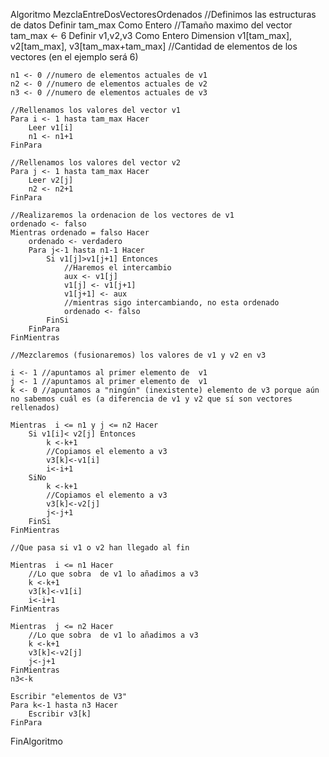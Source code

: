 Algoritmo MezclaEntreDosVectoresOrdenados
	//Definimos las estructuras de datos
	Definir tam_max Como Entero
	//Tamaño maximo del vector
	tam_max <- 6
	Definir v1,v2,v3 Como Entero
	Dimension v1[tam_max], v2[tam_max], v3[tam_max+tam_max]
	//Cantidad de elementos de los vectores (en el ejemplo será 6)
	
	n1 <- 0 //numero de elementos actuales de v1
	n2 <- 0 //numero de elementos actuales de v2
	n3 <- 0 //numero de elementos actuales de v3
	
	//Rellenamos los valores del vector v1
	Para i <- 1 hasta tam_max Hacer
		Leer v1[i]
		n1 <- n1+1		
	FinPara
	
	//Rellenamos los valores del vector v2
	Para j <- 1 hasta tam_max Hacer
		Leer v2[j]
		n2 <- n2+1		
	FinPara
	
	//Realizaremos la ordenacion de los vectores de v1	
	ordenado <- falso
	Mientras ordenado = falso Hacer
		ordenado <- verdadero
		Para j<-1 hasta n1-1 Hacer
			Si v1[j]>v1[j+1] Entonces
				//Haremos el intercambio
				aux <- v1[j]
				v1[j] <- v1[j+1]
				v1[j+1] <- aux
				//mientras sigo intercambiando, no esta ordenado
				ordenado <- falso
			FinSi			
		FinPara
	FinMientras
	
	//Mezclaremos (fusionaremos) los valores de v1 y v2 en v3
	
	i <- 1 //apuntamos al primer elemento de  v1
	j <- 1 //apuntamos al primer elemento de  v1
	k <- 0 //apuntamos a "ningún" (inexistente) elemento de v3 porque aún no sabemos cuál es (a diferencia de v1 y v2 que sí son vectores rellenados)
	
	Mientras  i <= n1 y j <= n2 Hacer
		Si v1[i]< v2[j] Entonces
			k <-k+1
			//Copiamos el elemento a v3
			v3[k]<-v1[i]
			i<-i+1
		SiNo
			k <-k+1
			//Copiamos el elemento a v3
			v3[k]<-v2[j]
			j<-j+1	
		FinSi
	FinMientras
	
	//Que pasa si v1 o v2 han llegado al fin
	
	Mientras  i <= n1 Hacer
		//Lo que sobra  de v1 lo añadimos a v3
		k <-k+1
		v3[k]<-v1[i]
		i<-i+1
	FinMientras
	
	Mientras  j <= n2 Hacer
		//Lo que sobra  de v1 lo añadimos a v3
		k <-k+1
		v3[k]<-v2[j]
		j<-j+1
	FinMientras
	n3<-k
	
	Escribir "elementos de V3"
	Para k<-1 hasta n3 Hacer
		Escribir v3[k]
	FinPara
	
FinAlgoritmo

